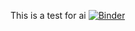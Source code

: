 This is a test for ai
[![Binder](https://mybinder.org/badge_logo.svg)](https://mybinder.org/v2/gh/reggorordon/ai-testing/main?urlpath=%2Fvoila%2Frender%2Ftesting-bears.ipynb)
